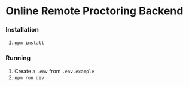 # Online Remote Proctoring Backend

### Installation

1. `npm install`

### Running

1. Create a `.env` from `.env.example`
2. `npm run dev`